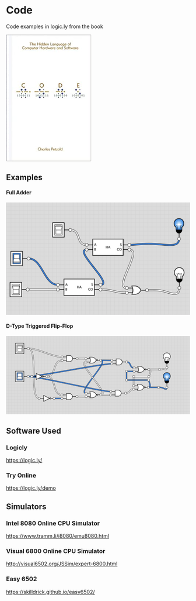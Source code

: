 # Code

Code examples in logic.ly from the book

![](doc/code_book_cover.jpg)

## Examples

#### Full Adder

![](doc/full_adder.png)

#### D-Type Triggered Flip-Flop

![](doc/d-type_edge_triggered_flip-flop.png)

## Software Used

### Logicly
https://logic.ly/

### Try Online
https://logic.ly/demo

## Simulators

### Intel 8080 Online CPU Simulator
https://www.tramm.li/i8080/emu8080.html

### Visual 6800 Online CPU Simulator
http://visual6502.org/JSSim/expert-6800.html

### Easy 6502
https://skilldrick.github.io/easy6502/
